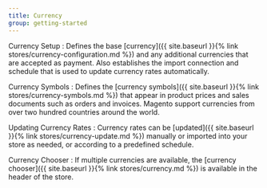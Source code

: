 ```yaml
---
title: Currency
group: getting-started
---
```


Currency Setup
:  Defines the base [currency]({{ site.baseurl }}{% link stores/currency-configuration.md %}) and any additional currencies that are accepted as payment. Also establishes the import connection and schedule that is used to update currency rates automatically.

Currency Symbols
:  Defines the [currency symbols]({{ site.baseurl }}{% link stores/currency-symbols.md %}) that appear in product prices and sales documents such as orders and invoices. Magento support currencies from over two hundred countries around the world.

Updating Currency Rates
:  Currency rates can be [updated]({{ site.baseurl }}{% link stores/currency-update.md %}) manually or imported into your store as needed, or according to a predefined schedule.

Currency Chooser
:  If multiple currencies are available, the [currency chooser]({{ site.baseurl }}{% link stores/currency.md %}) is available in the header of the store.
